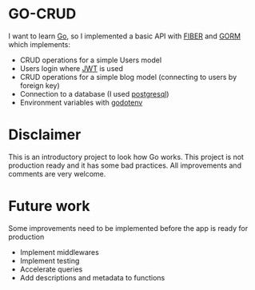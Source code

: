 # GO-CRUD

I want to learn [Go](https://go.dev/), so I implemented a basic API with [FIBER](https://gofiber.io/) and [GORM](https://github.com/go-gorm/gorm) which implements:

- CRUD operations for a simple Users model
- Users login where [JWT](https://pkg.go.dev/github.com/golang-jwt/jwt) is used
- CRUD operations for a simple blog model (connecting to users by foreign key)
- Connection to a database (I used [postgresql](https://www.elephantsql.com/))
- Environment variables with [godotenv](https://github.com/joho/godotenv)


# Disclaimer

This is an introductory project to look how Go works. This project is not production ready and it has some bad practices. All improvements and comments are very welcome.

# Future work

Some improvements need to be implemented before the app is ready for production

- Implement middlewares
- Implement testing
- Accelerate queries
- Add descriptions and metadata to functions
